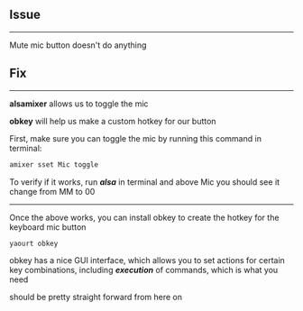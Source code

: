 ## Issue
-----------------
Mute mic button doesn't do anything

## Fix
-----------------
**alsamixer** allows us to toggle the mic 

**obkey** will help us make a custom hotkey for our button

First, make sure you can toggle the mic by running this command in terminal:
```bash
amixer sset Mic toggle
```
To verify if it works, run ***alsa*** in terminal and above Mic you should see it change from MM to 00

-------------------

Once the above works, you can install obkey to create the hotkey for the keyboard mic button
```code
yaourt obkey
```
obkey has a nice GUI interface, which allows you to set actions for certain key combinations, including ***execution*** of commands, which is what you need

should be pretty straight forward from here on

